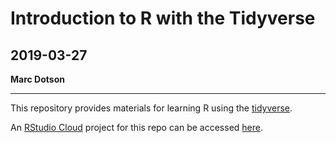 # Introduction to R with the Tidyverse

## 2019-03-27

**Marc Dotson**

---

This repository provides materials for learning R using the [tidyverse](https://www.tidyverse.org).

An [RStudio Cloud](https://rstudio.cloud/) project for this repo can be accessed [here]().